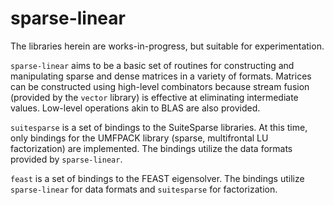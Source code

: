 # sparse-linear

The libraries herein are works-in-progress, but suitable for
experimentation.

`sparse-linear` aims to be a basic set of routines for constructing
and manipulating sparse and dense matrices in a variety of
formats. Matrices can be constructed using high-level combinators
because stream fusion (provided by the `vector` library) is effective
at eliminating intermediate values. Low-level operations akin to
BLAS are also provided.

`suitesparse` is a set of bindings to the SuiteSparse libraries. At this
time, only bindings for the UMFPACK library (sparse, multifrontal LU
factorization) are implemented. The bindings utilize the data formats
provided by `sparse-linear`.

`feast` is a set of bindings to the FEAST eigensolver. The bindings
utilize `sparse-linear` for data formats and `suitesparse` for
factorization.